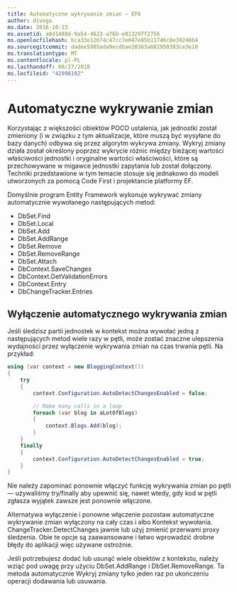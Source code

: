 ```yaml
---
title: Automatyczne wykrywanie zmian — EF6
author: divega
ms.date: 2016-10-23
ms.assetid: a8d1488d-9a54-4623-a76b-e81329ff2756
ms.openlocfilehash: bca33e12674c47cc7e047e85b11746c8e39246b4
ms.sourcegitcommit: dadee5905ada9ecdbae28363a682950383ce3e10
ms.translationtype: MT
ms.contentlocale: pl-PL
ms.lasthandoff: 08/27/2018
ms.locfileid: "42998102"
---
```

# <a name="automatic-detect-changes"></a>Automatyczne wykrywanie zmian
Korzystając z większości obiektów POCO ustalenia, jak jednostki został zmieniony (i w związku z tym aktualizacje, które muszą być wysyłane do bazy danych) odbywa się przez algorytm wykrywa zmiany. Wykryj zmiany działa został określony poprzez wykrycie różnic między bieżącej wartości właściwości jednostki i oryginalne wartości właściwości, które są przechowywane w migawce jednostki zapytania lub został dołączony. Techniki przedstawione w tym temacie stosuje się jednakowo do modeli utworzonych za pomocą Code First i projektancie platformy EF.  

Domyślnie program Entity Framework wykonuje wykrywać zmiany automatycznie wywołanego następujących metod:  

- DbSet.Find  
- DbSet.Local  
- DbSet.Add  
- DbSet.AddRange
- DbSet.Remove  
- DbSet.RemoveRange
- DbSet.Attach  
- DbContext.SaveChanges  
- DbContext.GetValidationErrors  
- DbContext.Entry  
- DbChangeTracker.Entries  

## <a name="disabling-automatic-detection-of-changes"></a>Wyłączenie automatycznego wykrywania zmian  

Jeśli śledzisz partii jednostek w kontekst można wywołać jedną z następujących metod wiele razy w pętli, może zostać znaczne ulepszenia wydajności przez wyłączenie wykrywania zmian na czas trwania pętli. Na przykład:  

``` csharp
using (var context = new BloggingContext())
{
    try
    {
        context.Configuration.AutoDetectChangesEnabled = false;

        // Make many calls in a loop
        foreach (var blog in aLotOfBlogs)
        {
            context.Blogs.Add(blog);
        }
    }
    finally
    {
        context.Configuration.AutoDetectChangesEnabled = true;
    }
}
```  

Nie należy zapominać ponownie włączyć funkcję wykrywania zmian po pętli — używaliśmy try/finally aby upewnić się, nawet wtedy, gdy kod w pętli zgłasza wyjątek zawsze jest ponownie włączone.  

Alternatywa wyłączenie i ponowne włączenie pozostaw automatyczne wykrywanie zmian wyłączony na cały czas i albo Kontekst wywołania. ChangeTracker.DetectChanges jawnie lub użyj zmienić przerwami proxy śledzenia. Obie te opcje są zaawansowane i łatwo wprowadzić drobne błędy do aplikacji więc używane ostrożnie.  

Jeśli potrzebujesz dodać lub usunąć wiele obiektów z kontekstu, należy wziąć pod uwagę przy użyciu DbSet.AddRange i DbSet.RemoveRange. Ta metoda automatycznie Wykryj zmiany tylko jeden raz po ukończeniu operacji dodawania lub usuwania. 
